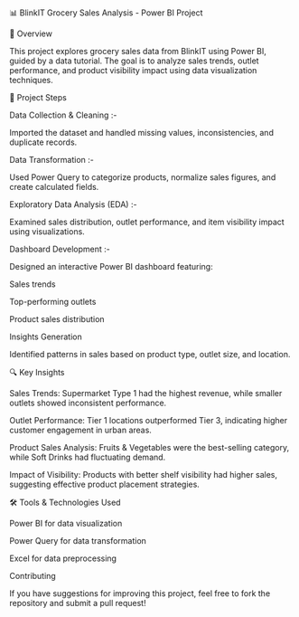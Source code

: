 📊 BlinkIT Grocery Sales Analysis - Power BI Project

🚀 Overview

This project explores grocery sales data from BlinkIT using Power BI, guided by a data tutorial. The goal is to analyze sales trends, outlet performance, and product visibility impact using data visualization techniques.

📂 Project Steps

Data Collection & Cleaning :- 

Imported the dataset and handled missing values, inconsistencies, and duplicate records.

Data Transformation :- 

Used Power Query to categorize products, normalize sales figures, and create calculated fields.

Exploratory Data Analysis (EDA) :- 

Examined sales distribution, outlet performance, and item visibility impact using visualizations.

Dashboard Development :- 

Designed an interactive Power BI dashboard featuring:

Sales trends

Top-performing outlets

Product sales distribution

Insights Generation

Identified patterns in sales based on product type, outlet size, and location.

🔍 Key Insights

Sales Trends: Supermarket Type 1 had the highest revenue, while smaller outlets showed inconsistent performance.

Outlet Performance: Tier 1 locations outperformed Tier 3, indicating higher customer engagement in urban areas.

Product Sales Analysis: Fruits & Vegetables were the best-selling category, while Soft Drinks had fluctuating demand.

Impact of Visibility: Products with better shelf visibility had higher sales, suggesting effective product placement strategies.

🛠 Tools & Technologies Used

Power BI for data visualization

Power Query for data transformation

Excel for data preprocessing



Contributing

If you have suggestions for improving this project, feel free to fork the repository and submit a pull request!
